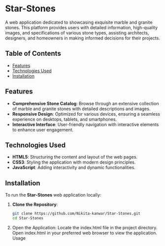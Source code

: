# Star-Stones

A web application dedicated to showcasing exquisite marble and granite stones. This platform provides users with detailed information, high-quality images, and specifications of various stone types, assisting architects, designers, and homeowners in making informed decisions for their projects.

## Table of Contents

- [Features](#features)
- [Technologies Used](#technologies-used)
- [Installation](#installation)

## Features

- **Comprehensive Stone Catalog**: Browse through an extensive collection of marble and granite stones with detailed descriptions and images.
- **Responsive Design**: Optimized for various devices, ensuring a seamless experience on desktops, tablets, and smartphones.
- **Interactive Interface**: User-friendly navigation with interactive elements to enhance user engagement.

## Technologies Used

- **HTML5**: Structuring the content and layout of the web pages.
- **CSS3**: Styling the application with modern design principles.
- **JavaScript**: Adding interactivity and dynamic functionalities.

## Installation

To run the **Star-Stones** web application locally:

1. **Clone the Repository**:
   ```bash
   git clone https://github.com/Nikita-kanwar/Star-Stones.git
   cd Star-Stones

2. Open the Application:
Locate the index.html file in the project directory.
Open index.html in your preferred web browser to view the application.
Usage






